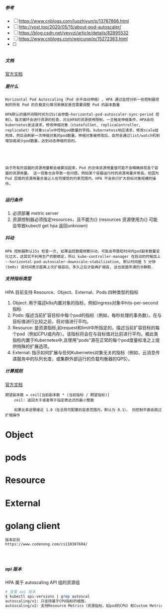 ##### 参考

- [ ] https://www.cnblogs.com/luozhiyun/p/13767866.html
- [ ] http://yost.top/2020/05/15/about-pod-autoscaler/
- [ ] https://blog.csdn.net/yevvzi/article/details/82895532
- [ ] https://www.cnblogs.com/weicunqi/p/15272363.html
- [ ] 

```
```

##### 文档

[官方文档](https://kubernetes.io/zh-cn/docs/tasks/run-application/horizontal-pod-autoscale/)

##### 是什么

```
Horizontal Pod Autoscaling（Pod 水平自动伸缩）, HPA 通过监控分析一些控制器控制的所有 Pod 的负载变化情况来确定是否需要调整 Pod 的副本数量

HPA默认的循环间隔时间为15s(由参数–horizontal-pod-autoscaler-sync-period 控制)。每次循环会进行资源的检查，对比HPA的资源使用限制，一旦触发伸缩条件，HPA会向kubernetes发送请求，修改伸缩对象（statefulSet, replicaController, replicaSet）子对象scale中控制pod数量的字段。kubernetess响应请求，修改scale结构体，然后会刷新一次伸缩对象的pod数量。伸缩对象被修改后，自然会通过list/watch机制增加或减少pod数量，达到动态伸缩的目的。





由于所有的容器的资源用量都会被累加起来，Pod 的总体资源用量值可能不会精确体现各个容器的资源用量。 这一现象也会导致一些问题，例如某个容器运行时的资源用量非常高，但因为 Pod 层面的资源用量总值让人在可接受的约束范围内，HPA 不会执行扩大目标对象规模的操作。


```



##### 运行条件

1. 必须部署 metric server
2. 资源控制器必须指定resources，且不能为{} (resources 资源使用为{} 可能会导致kubectl get hpa 返回unknown)

##### 抖动

```
HPA 控制器默认15s 检查一次, 如果监控数据频繁抖动，可能会导致短时间内pod副本数量变化过大，这其实不利用生产的额稳定，所以 kube-controller-manager 在启动的时候加上 --horizontal-pod-autoscaler-downscale-stabilization, 默认时间是 5 分钟(5m0s) 该时间表示距离上次扩缩容后，多久之后才能再扩缩容, 这也就是所谓的冷静期.
```

##### 支持指标类型

HPA 目前支持 Resource、Object、External、Pods 四种类型的指标

1. Object: 用于描述k8s内置对象的指标，例如ingress对象中hits-per-second指标
2. Pods: 描述当前扩容目标中每个pod的指标（例如，每秒处理的事务数）。在与目标值进行比较之前，将对值进行平均。
3. Resource: 是资源指标,如request和limit中所指定的，描述当前扩容目标的每个pod（例如CPU或内存）。该指标将会在与目标值对比前进行平均，被此类指标内置于Kubernetes中,且使用"pods"源在正常的每个pod度量标准之上提供特殊的扩展选项。
4. External: 指示如何扩展与任何Kubernetes对象无关的指标（例如，云消息传递服务中的队列长度，或集群外部运行的负载均衡器的QPS）。

##### 计算规则

[官方文档](https://kubernetes.io/zh-cn/docs/tasks/run-application/horizontal-pod-autoscale/#algorithm-details)

```
期望副本数 = ceil[当前副本数 * (当前指标 / 期望指标)]
	ceil: 返回大于或者等于指定表达式的最小整数
	
	如果比率足够接近 1.0（在全局可配置的容差范围内，默认为 0.1）， 则控制平面会跳过扩缩操作
```



# Object

# pods

# Resource

# External

# golang client

```
版本区别
https://www.codenong.com/cs110387604/




```

##### api 版本

HPA 属于 autoscaling API 组的资源组

```bash
# 查看 api 版本
$ kubectl api-versions | grep autoscal
autoscaling/v1: 只支持基于CPU指标的缩放。
autoscaling/v2: 支持Resource Metrics（资源指标，如pod的CPU）和Custom Metrics（自定义指标）和ExternalMetrics（额外指标）的缩放
```





```




```

